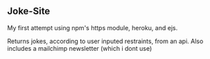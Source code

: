 ## Joke-Site

My first attempt using npm's https module, heroku, and ejs.

Returns jokes, according to user inputed restraints, from an api. Also includes a mailchimp newsletter (which i dont use)
